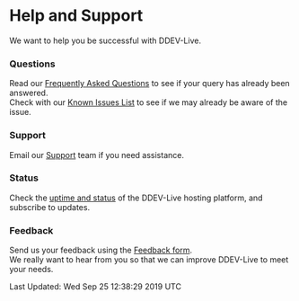 # Help and Support
We want to help you be successful with DDEV-Live.
### Questions
Read our [Frequently Asked Questions](https://dash.ddev.com/faq/) to see if your query has already been answered.  
Check with our [Known Issues List](https://dash.ddev.com/docs/known-issues/) to see if we may already be aware of the issue.  
### Support
Email our [Support](mailto:support@ddev.com) team if you need assistance.
### Status
Check the [uptime and status](https://status.ddev.com/) of the DDEV-Live hosting platform, and subscribe to updates.
### Feedback
Send us your feedback using the [Feedback form](https://dash.ddev.com/feedback/).  
We really want to hear from you so that we can improve DDEV-Live to meet your needs.

Last Updated: Wed Sep 25 12:38:29 2019 UTC
